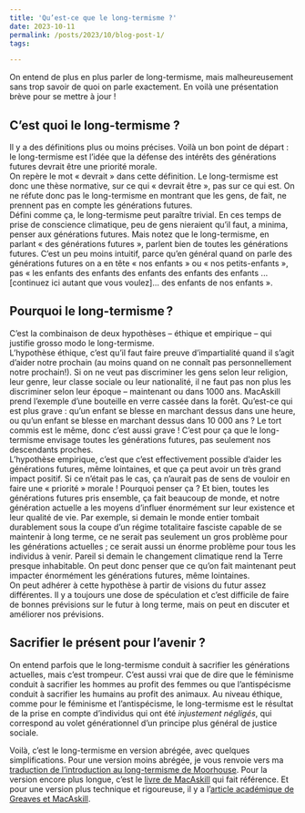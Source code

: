 ```yaml
---
title: 'Qu’est-ce que le long-termisme ?'
date: 2023-10-11
permalink: /posts/2023/10/blog-post-1/
tags:

---
```

On entend de plus en plus parler de long-termisme, mais malheureusement sans trop savoir de quoi on parle exactement. En voilà une présentation brève pour se mettre à jour !   

C’est quoi le long-termisme ?
-----

Il y a des définitions plus ou moins précises. Voilà un bon point de départ : le long-termisme est l’idée que la défense des intérêts des générations futures devrait être une priorité morale.     
On repère le mot « devrait » dans cette définition. Le long-termisme est donc une thèse normative, sur ce qui « devrait être », pas sur ce qui est. On ne réfute donc pas le long-termisme en montrant que les gens, de fait, ne prennent pas en compte les générations futures.    
Défini comme ça, le long-termisme peut paraître trivial. En ces temps de prise de conscience climatique, peu de gens nieraient qu’il faut, a minima, penser aux générations futures. Mais notez que le long-termisme, en parlant « des générations futures », parlent bien de toutes les générations futures. C’est un peu moins intuitif, parce qu’en général quand on parle des générations futures on a en tête « nos enfants » ou « nos petits-enfants », pas « les enfants des enfants des enfants des enfants des enfants ...[continuez ici autant que vous voulez]... des enfants de nos enfants ». 

Pourquoi le long-termisme ?
-----

C’est la combinaison de deux hypothèses – éthique et empirique – qui justifie grosso modo le long-termisme.   
L’hypothèse éthique, c’est qu’il faut faire preuve d’impartialité quand il s’agit d’aider notre prochain (au moins quand on ne connaît pas personnellement notre prochain!). Si on ne veut pas discriminer les gens selon leur religion, leur genre, leur classe sociale ou leur nationalité, il ne faut pas non plus les discriminer selon leur époque – maintenant ou dans 1000 ans. MacAskill prend l’exemple d’une bouteille en verre cassée dans la forêt. Qu’est-ce qui est plus grave : qu’un enfant se blesse en marchant dessus dans une heure, ou qu’un enfant se blesse en marchant dessus dans 10 000 ans ? Le tort commis est le même, donc c’est aussi grave ! C’est pour ça que le long-termisme envisage toutes les générations futures, pas seulement nos descendants proches.     
L’hypothèse empirique, c’est que c’est effectivement possible d’aider les générations futures, même lointaines, et que ça peut avoir un très grand impact positif. Si ce n’était pas le cas, ça n’aurait pas de sens de vouloir en faire une « priorité » morale ! Pourquoi penser ça ? Et bien, toutes les générations futures pris ensemble, ça fait beaucoup de monde, et notre génération actuelle a les moyens d’influer énormément sur leur existence et leur qualité de vie. 
Par exemple, si demain le monde entier tombait durablement sous la coupe d’un régime totalitaire fasciste capable de se maintenir à long terme, ce ne serait pas seulement un gros problème pour les générations actuelles ; ce serait aussi un énorme problème pour tous les individus à venir. Pareil si demain le changement climatique rend la Terre presque inhabitable. On peut donc penser que ce qu’on fait maintenant peut impacter énormément les générations futures, même lointaines.    
On peut adhérer à cette hypothèse à partir de visions du futur assez différentes. Il y a toujours une dose de spéculation et c’est difficile de faire de bonnes prévisions sur le futur à long terme, mais on peut en discuter et améliorer nos prévisions. 

Sacrifier le présent pour l’avenir ? 
-----

On entend parfois que le long-termisme conduit à sacrifier les générations actuelles, mais c’est trompeur. C’est aussi vrai que de dire que le féminisme conduit à sacrifier les hommes au profit des femmes ou que l’antispécisme conduit à sacrifier les humains au profit des animaux. Au niveau éthique, comme pour le féminisme et l’antispécisme, le long-termisme est le résultat de la prise en compte d’individus qui ont été *injustement négligés*, qui correspond au volet générationnel d’un principe plus général de justice sociale.  

Voilà, c’est le long-termisme en version abrégée, avec quelques simplifications. Pour une version moins abrégée, je vous renvoie vers ma [traduction de l’introduction au long-termisme de Moorhouse](https://medium.com/altruisme-efficace/les-trois-hypoth%C3%A8ses-du-long-termisme-c0910ed1f72b). Pour la version encore plus longue, c’est le [livre de MacAskill](https://whatweowethefuture.com/) qui fait référence. Et pour une version plus technique et rigoureuse, il y a l’[article académique de Greaves et MacAskill](https://globalprioritiesinstitute.org/hilary-greaves-william-macaskill-the-case-for-strong-longtermism/).







